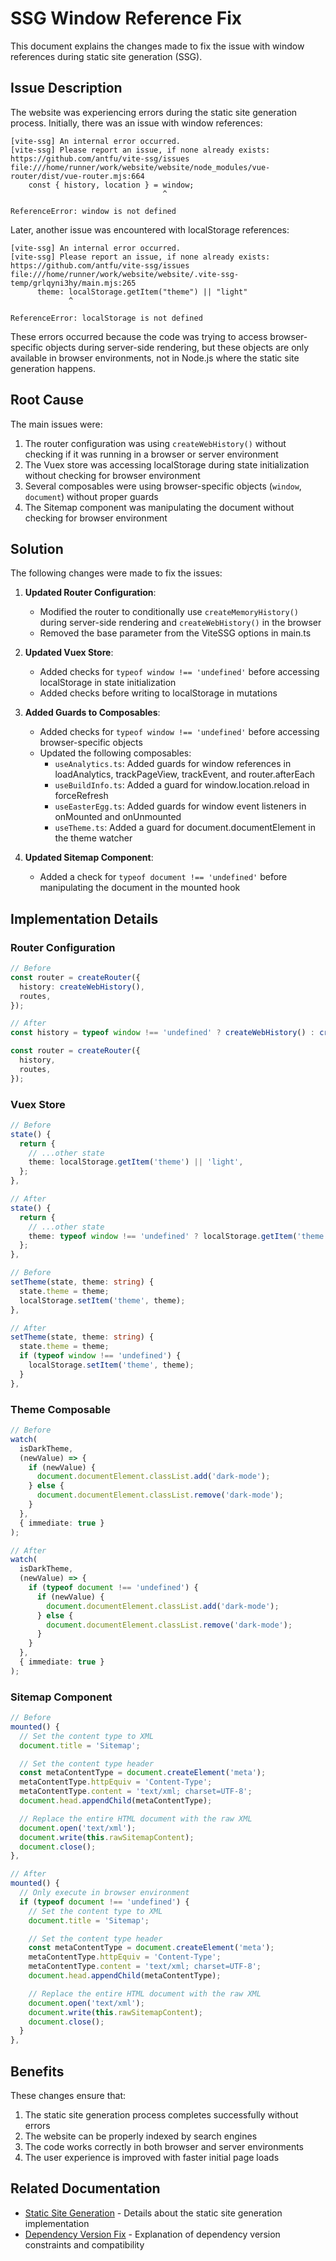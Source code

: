 # SSG Window Reference Fix

This document explains the changes made to fix the issue with window references during static site generation (SSG).

## Issue Description

The website was experiencing errors during the static site generation process. Initially, there was an issue with window references:

```
[vite-ssg] An internal error occurred.
[vite-ssg] Please report an issue, if none already exists: https://github.com/antfu/vite-ssg/issues
file:///home/runner/work/website/website/node_modules/vue-router/dist/vue-router.mjs:664
    const { history, location } = window;
                                  ^

ReferenceError: window is not defined
```

Later, another issue was encountered with localStorage references:

```
[vite-ssg] An internal error occurred.
[vite-ssg] Please report an issue, if none already exists: https://github.com/antfu/vite-ssg/issues
file:///home/runner/work/website/website/.vite-ssg-temp/grlqyni3hy/main.mjs:265
      theme: localStorage.getItem("theme") || "light"
             ^

ReferenceError: localStorage is not defined
```

These errors occurred because the code was trying to access browser-specific objects during server-side rendering, but these objects are only available in browser environments, not in Node.js where the static site generation happens.

## Root Cause

The main issues were:

1. The router configuration was using `createWebHistory()` without checking if it was running in a browser or server environment
2. The Vuex store was accessing localStorage during state initialization without checking for browser environment
3. Several composables were using browser-specific objects (`window`, `document`) without proper guards
4. The Sitemap component was manipulating the document without checking for browser environment

## Solution

The following changes were made to fix the issues:

1. **Updated Router Configuration**:
   - Modified the router to conditionally use `createMemoryHistory()` during server-side rendering and `createWebHistory()` in the browser
   - Removed the base parameter from the ViteSSG options in main.ts

2. **Updated Vuex Store**:
   - Added checks for `typeof window !== 'undefined'` before accessing localStorage in state initialization
   - Added checks before writing to localStorage in mutations

3. **Added Guards to Composables**:
   - Added checks for `typeof window !== 'undefined'` before accessing browser-specific objects
   - Updated the following composables:
     - `useAnalytics.ts`: Added guards for window references in loadAnalytics, trackPageView, trackEvent, and router.afterEach
     - `useBuildInfo.ts`: Added a guard for window.location.reload in forceRefresh
     - `useEasterEgg.ts`: Added guards for window event listeners in onMounted and onUnmounted
     - `useTheme.ts`: Added a guard for document.documentElement in the theme watcher

4. **Updated Sitemap Component**:
   - Added a check for `typeof document !== 'undefined'` before manipulating the document in the mounted hook

## Implementation Details

### Router Configuration

```typescript
// Before
const router = createRouter({
  history: createWebHistory(),
  routes,
});

// After
const history = typeof window !== 'undefined' ? createWebHistory() : createMemoryHistory();

const router = createRouter({
  history,
  routes,
});
```

### Vuex Store

```typescript
// Before
state() {
  return {
    // ...other state
    theme: localStorage.getItem('theme') || 'light',
  };
},

// After
state() {
  return {
    // ...other state
    theme: typeof window !== 'undefined' ? localStorage.getItem('theme') || 'light' : 'light',
  };
},

// Before
setTheme(state, theme: string) {
  state.theme = theme;
  localStorage.setItem('theme', theme);
},

// After
setTheme(state, theme: string) {
  state.theme = theme;
  if (typeof window !== 'undefined') {
    localStorage.setItem('theme', theme);
  }
},
```

### Theme Composable

```typescript
// Before
watch(
  isDarkTheme,
  (newValue) => {
    if (newValue) {
      document.documentElement.classList.add('dark-mode');
    } else {
      document.documentElement.classList.remove('dark-mode');
    }
  },
  { immediate: true }
);

// After
watch(
  isDarkTheme,
  (newValue) => {
    if (typeof document !== 'undefined') {
      if (newValue) {
        document.documentElement.classList.add('dark-mode');
      } else {
        document.documentElement.classList.remove('dark-mode');
      }
    }
  },
  { immediate: true }
);
```

### Sitemap Component

```typescript
// Before
mounted() {
  // Set the content type to XML
  document.title = 'Sitemap';

  // Set the content type header
  const metaContentType = document.createElement('meta');
  metaContentType.httpEquiv = 'Content-Type';
  metaContentType.content = 'text/xml; charset=UTF-8';
  document.head.appendChild(metaContentType);

  // Replace the entire HTML document with the raw XML
  document.open('text/xml');
  document.write(this.rawSitemapContent);
  document.close();
},

// After
mounted() {
  // Only execute in browser environment
  if (typeof document !== 'undefined') {
    // Set the content type to XML
    document.title = 'Sitemap';

    // Set the content type header
    const metaContentType = document.createElement('meta');
    metaContentType.httpEquiv = 'Content-Type';
    metaContentType.content = 'text/xml; charset=UTF-8';
    document.head.appendChild(metaContentType);

    // Replace the entire HTML document with the raw XML
    document.open('text/xml');
    document.write(this.rawSitemapContent);
    document.close();
  }
},
```

## Benefits

These changes ensure that:

1. The static site generation process completes successfully without errors
2. The website can be properly indexed by search engines
3. The code works correctly in both browser and server environments
4. The user experience is improved with faster initial page loads

## Related Documentation

- [Static Site Generation](static-site-generation.md) - Details about the static site generation implementation
- [Dependency Version Fix](dependency-version-fix.md) - Explanation of dependency version constraints and compatibility
